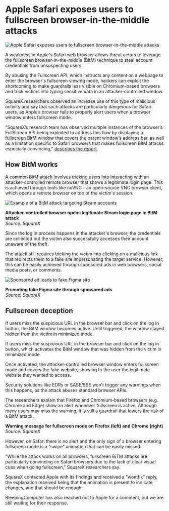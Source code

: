 # Apple Safari exposes users to fullscreen browser-in-the-middle attacks

![Apple Safari exposes users to fullscreen browser-in-the-middle attacks](https://www.bleepstatic.com/content/hl-images/2025/05/29/apple.jpg)

A weakness in Apple's Safari web browser allows threat actors to leverage the fullscreen browser-in-the-middle (BitM) technique to steal account credentials from unsuspecting users.

By abusing the Fullscreen API, which instructs any content on a webpage to enter the browser's fullscreen viewing mode, hackers can exploit the shortcoming to make guardrails less visible on Chromium-based browsers and trick victims into typing sensitive data in an attacker-controlled window.

SquareX researchers observed an increase use of this type of malicious activity and say that such attacks are particularly dangerous for Safari users, as Apple’s browser fails to properly alert users when a browser window enters fullscreen mode.

“SquareX’s research team has observed multiple instances of the browser’s FullScreen API being exploited to address this flaw by displaying a fullscreen BitM window that covers the parent window’s address bar, as well as a limitation specific to Safari browsers that makes fullscreen BitM attacks especially convincing,” [describes the report](https://labs.sqrx.com/fullscreen-bitm-f2634a91e6a5).

## How BitM works

A common [BitM attack](https://www.bleepingcomputer.com/news/security/devious-phishing-method-bypasses-mfa-using-remote-access-software/) involves tricking users into interacting with an attacker-controlled remote browser that shows a legitimate login page. This is achieved through tools like noVNC - an open-source VNC browser client, which opens a remote browser on top of the victim's session.

![Example of a BitM attack targeting Steam accounts](https://www.bleepstatic.com/images/news/u/1100723/BitM_example.webp)

**Attacker-controlled browser opens legitimate Steam login page in BitM attack**  
_Source: SquareX_

Since the log in process happens in the attacker's browser, the credentials are collected but the victim also successfully accesses their account unaware of the theft.

The attack still requires tricking the victim into clicking on a malicious link that redirects them to a fake site impersonating the target service. However, this can be easily achieved through sponsored ads in web browsers, social media posts, or comments.

![Sponsored ad leads to fake Figma site](https://www.bleepstatic.com/images/news/u/1100723/FakeAd_Figma.jpg)

**Promoting fake Figma site through sponsored ads**  
_Source: SquareX_

## Fullscreen deception

If users miss the suspicious URL in the browser bar and click on the log in button, the BitM window becomes active. Until triggered, the window stayed hidden from the victim in minimized mode.

If users miss the suspicious URL in the browser bar and click on the log in button, which activates the BitM window that was hidden from the victim in minimized mode.

Once activated, the attacker-controlled browser window enters fullscreen mode and covers the fake website, showing to the user the legitimate website they wanted to access.

Security solutions like EDRs or SASE/SSE won’t trigger any warnings when this happens, as the attack abuses standard browser APIs.

The researchers explain that Firefox and Chromium-based browsers (e.g. Chrome and Edge) show an alert whenever fullscreen is active. Although many users may miss the warning, it is still a guardrail that lowers the risk of a BitM attack.

**Warning message for fullscreen mode on Firefox (left) and Chrome (right)**  
_Source: SquareX_

However, on Safari there is no alert and the only sign of a browser entering fullscreen mode is a “swipe” animation that can be easily missed.

"While the attack works on all browsers, fullscreen BiTM attacks are particularly convincing on Safari browsers due to the lack of clear visual cues when going fullscreen," SquareX researchers say.

SquareX contacted Apple with its findings and received a “wontfix” reply, the explanation received being that the animation is present to indicate changes, and that should be enough.

BleepingComputer has also reached out to Apple for a comment, but we are still waiting for their response.